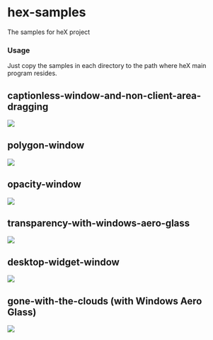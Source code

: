 hex-samples
===========

The samples for heX project


### Usage
Just copy the samples in each directory to the path where heX main program resides.


## captionless-window-and-non-client-area-dragging
![](https://raw.githubusercontent.com/netease-youdao/hex-samples/master/captionless-window-and-non-client-area-dragging/captionless.png)

## polygon-window
![](https://raw.githubusercontent.com/netease-youdao/hex-samples/master/polygon-window/polygon_window.png)

## opacity-window
![](https://raw.githubusercontent.com/netease-youdao/hex-samples/master/opacity-window/opacity_window.png)

## transparency-with-windows-aero-glass
![](https://raw.githubusercontent.com/netease-youdao/hex-samples/master/transparency-with-windows-aero-glass/aero_transparency.png)

## desktop-widget-window
![](https://raw.githubusercontent.com/netease-youdao/hex-samples/master/desktop-widget-window/desktop_widget.png)

## gone-with-the-clouds (with Windows Aero Glass)
![](https://raw.githubusercontent.com/netease-youdao/hex-samples/master/gone-with-the-clouds/clouds.png)
